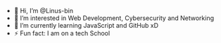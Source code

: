 - 👋 Hi, I’m @Linus-bin
- 👀 I’m interested in Web Development, Cybersecurity and Networking
- 🌱 I’m currently learning JavaScript and GitHub xD
- ⚡ Fun fact: I am on a tech School 
